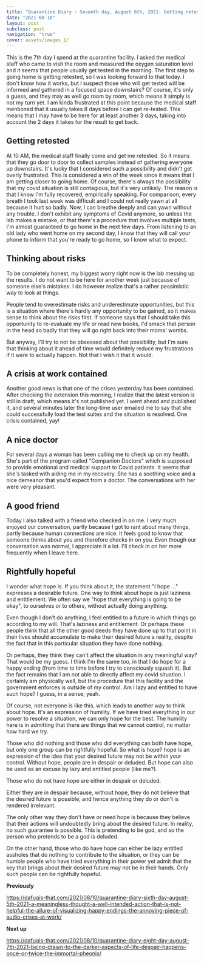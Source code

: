 ```yaml
---
title: "Quarantine Diary - Seventh day, August 6th, 2021: Getting retested, thinking about risks, a crisis at work contained, a nice doctor, a good friend, rightfully hopeful"
date: "2021-08-10"
layout: post
subclass: post
navigation: "true"
cover: assets/images_1/
---
```


This is the 7th day I spend at the quarantine facility. I asked the medical staff who came to visit the room and measured the oxygen saturation level and it seems that people usually get tested in the morning. The first step to going home is getting retested, so I was looking forward to that today. I don't know how it works, but I suspect those who will get tested will be informed and gathered in a focused space downstairs? Of course, it's only a guess, and they may as well go room by room, which means it simply is not my turn yet. I am kinda frustrated at this point because the medical staff mentioned that it usually takes 8 days before I can get re-tested. This means that I may have to be here for at least another 3 days, taking into account the 2 days it takes for the result to get back.

## Getting retested

At 10 AM, the medical staff finally come and get me retested. So it means that they go door to door to collect samples instead of gathering everyone up downstairs. It's lucky that I considered such a possibility and didn't get overly frustrated. This is considered a win of the week since it means that I am getting closer to going home. Of course, there's always the possibility that my covid situation is still contagious, but it's very unlikely. The reason is that I know I'm fully recovered, empirically speaking. For comparison, every breath I took last week was difficult and I could not really yawn at all because it hurt so badly. Now, I can breathe deeply and can yawn without any trouble. I don't exhibit any symptoms of Covid anymore, so unless the lab makes a mistake, or that there's a procedure that involves multiple tests, I'm almost guaranteed to go home in the next few days. From listening to an old lady who went home on my second day, I know that they will call your phone to inform that you're ready to go home, so I know what to expect.

## Thinking about risks

To be completely honest, my biggest worry right now is the lab messing up the results. I do not want to be here for another week just because of someone else's mistakes. I do however realize that's a rather pessimistic way to look at things.

People tend to overestimate risks and underestimate opportunities, but this is a situation where there's hardly any opportunity to be gained, so it makes sense to think about the risks first. If someone says that I should take this opportunity to re-evaluate my life or read new books, I'd smack that person in the head so badly that they will go right back into their moms' wombs.

But anyway, I'll try to not be obsessed about that possibility, but I'm sure that thinking about it ahead of time would definitely reduce my frustrations if it were to actually happen. Not that I wish it that it would.

## A crisis at work contained

Another good news is that one of the crises yesterday has been contained. After checking the extension this morning, I realize that the latest version is still in draft, which means it's not published yet. I went ahead and published it, and several minutes later the long-time user emailed me to say that she could successfully load the test suites and the situation is resolved. One crisis contained, yay!

## A nice doctor

For several days a woman has been calling me to check up on my health. She's part of the program called "Companion Doctors" which is supposed to provide emotional and medical support to Covid patients. It seems that she's tasked with aiding me in my recovery. She has a soothing voice and a nice demeanor that you'd expect from a doctor. The conversations with her were very pleasant.

## A good friend

Today I also talked with a friend who checked in on me. I very much enjoyed our conversation, partly because I got to rant about many things, partly because human connections are nice. It feels good to know that someone thinks about you and therefore checks in on you. Even though our conversation was normal, I appreciate it a lot. I'll check in on her more frequently when I leave here.

## Rightfully hopeful

I wonder what hope is. If you think about it, the statement "I hope …" expresses a desirable future. One way to think about hope is just laziness and entitlement. We often say we "hope that everything is going to be okay", to ourselves or to others, without actually doing anything.

Even though I don't do anything, I feel entitled to a future in which things go according to my will. That's laziness and entitlement. Or perhaps these people think that all the other good deeds they have done up to that point in their lives should accumulate to make their desired future a reality, despite the fact that in this particular situation they have done nothing.

Or perhaps, they think they can't affect the situation in any meaningful way? That would be my guess. I think I'm the same too, in that I do hope for a happy ending (from time to time before I try to consciously squash it). But the fact remains that I am not able to directly affect my covid situation. I certainly am physically well, but the procedure that this facility and the government enforces is outside of my control. Am I lazy and entitled to have such hope? I guess, in a sense, yeah.

Of course, not everyone is like this, which leads to another way to think about hope. It's an expression of humility. If we have tried everything in our power to resolve a situation, we can only hope for the best. The humility here is in admitting that there are things that we cannot control, no matter how hard we try.

Those who did nothing and those who did everything can both have hope, but only one group can be rightfully hopeful. So what is hope? hope is an expression of the idea that your desired future may not be within your control. Without hope, people are in despair or deluded. But hope can also be used as an excuse by lazy and entitled people (like me?).

Those who do not have hope are either in despair or deluded.

Either they are in despair because, without hope, they do not believe that the desired future is possible, and hence anything they do or don't is rendered irrelevant.

The only other way they don't have or need hope is because they believe that their actions will undoubtedly bring about the desired future. In reality, no such guarantee is possible. This is pretending to be god, and so the person who pretends to be a god is deluded.

On the other hand, those who do have hope can either be lazy entitled assholes that do nothing to contribute to the situation, or they can be humble people who have tried everything in their power yet admit that the key that brings about their desired future may not be in their hands. Only such people can be rightfully hopeful.

**Previously**

https://dafuqis-that.com/2021/08/10/quarantine-diary-sixth-day-august-5th-2021-a-meaningless-thought-a-well-intended-action-that-is-not-helpful-the-allure-of-visualizing-happy-endings-the-annoying-piece-of-audio-crises-at-work/

**Next up**

https://dafuqis-that.com/2021/08/10/quarantine-diary-eight-day-august-7th-2021-being-drawn-to-the-darker-aspects-of-life-despair-happens-once-or-twice-the-immortal-pheonix/
